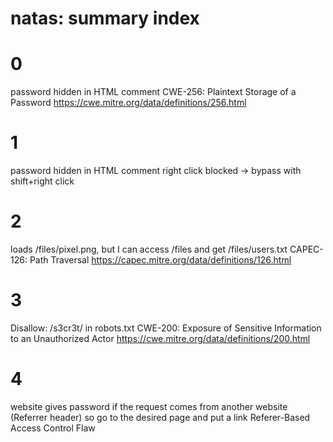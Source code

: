 # natas: summary index

# 0
password hidden in HTML comment
CWE-256: Plaintext Storage of a Password
https://cwe.mitre.org/data/definitions/256.html

# 1
password hidden in HTML comment
right click blocked -> bypass with shift+right click

# 2
loads /files/pixel.png, but I can access /files and get /files/users.txt
CAPEC-126: Path Traversal
https://capec.mitre.org/data/definitions/126.html

# 3
Disallow: /s3cr3t/ in robots.txt
CWE-200: Exposure of Sensitive Information to an Unauthorized Actor
https://cwe.mitre.org/data/definitions/200.html

# 4
website gives password if the request comes from another website (Referrer header)
so go to the desired page and put a link 
Referer-Based Access Control Flaw
